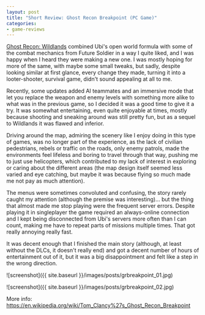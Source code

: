 ```yaml
---
layout: post
title: "Short Review: Ghost Recon Breakpoint (PC Game)"
categories:
- game-reviews
---
```


<p>
<a href='https://blog.binarynonsense.com/2018/04/27/short-review-ghost-recon-wildlands-pc/'>Ghost Recon: Wildlands</a> combined Ubi's open world formula with some of the combat mechanics from Future Soldier in a way I quite liked, and I was happy when I heard they were making a new one. I was mostly hoping for more of the same, with maybe some small tweaks, but sadly, despite looking similar at first glance, every change they made, turning it into a looter-shooter, survival game, didn't sound appealing at all to me.
</p>
<p>
Recently, some updates added AI teammates and an immersive mode that let you replace the weapon and enemy levels with something more alike to what was in the previous game, so I decided it was a good time to give it a try. It was somewhat entertaining, even quite enjoyable at times, mostly because shooting and sneaking around was still pretty fun, but as a sequel to Wildlands it was flawed and inferior.
</p>
<p>
Driving around the map, admiring the scenery like I enjoy doing in this type of games, was no longer part of the experience, as the lack of civilian pedestrians, rebels or traffic on the roads, only enemy patrols, made the environments feel lifeless and boring to travel through that way, pushing me to just use helicopters, which contributed to my lack of interest in exploring or caring about the different areas (the map design itself seemed less varied and eye catching, but maybe it was because flying so much made me not pay as much attention).
</p>
<p>
The menus were sometimes convoluted and confusing, the story rarely caught my attention (although the premise was interesting)... but the thing that almost made me stop playing were the frequent server errors. Despite playing it in singleplayer the game required an always-online connection and I kept being disconnected from Ubi's servers more often than I can count, making me have to repeat parts of missions multiple times. That got really annoying really fast.
</p>
<p>
It was decent enough that I finished the main story (although, at least without the DLCs, it doesn't really end) and got a decent number of hours of entertainment out of it, but it was a big disappointment and felt like a step in the wrong direction.
</p>


![screenshot]({{ site.baseurl }}/images/posts/grbreakpoint_01.jpg)

![screenshot]({{ site.baseurl }}/images/posts/grbreakpoint_02.jpg)


<p>More info: <a href="https://en.wikipedia.org/wiki/Tom_Clancy%27s_Ghost_Recon_Breakpoint">https://en.wikipedia.org/wiki/Tom_Clancy%27s_Ghost_Recon_Breakpoint</a><p>
